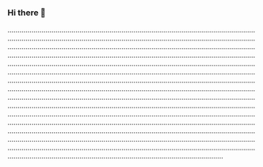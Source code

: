 ### Hi there 👋

................................................................................................................................................................................................................................................................................................................................................................................................................................................................................................................................................................................................................................................................................................................................................................................................................................................................................................................................................................................................................................................................................................................................................................................................................................................................................................................................................................................................................................................................................................................................................................................................................................................................................................................................................................................................................................................................................................................................................................................................................................................